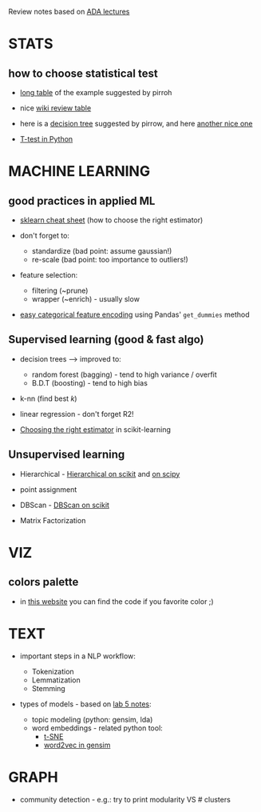 

Review notes based on [ADA lectures](http://ada.epfl.ch/lectures/)

# STATS

## how to choose statistical test 
- [long table](http://sites.stat.psu.edu/~ajw13/stat500_su_res/notes/lesson14/images/summary_table.pdf) of the example suggested by pirroh

- nice [wiki review table](https://en.wikipedia.org/wiki/Statistical_hypothesis_testing#Common_test_statistics)

- here is a [decision tree](http://www.biochemia-medica.com/system/files/Marusteri_M._Statistical_test_selection_when_comparing_groups_Fig._4.jpg) suggested by  pirrow, and here
[another nice one](https://s-media-cache-ak0.pinimg.com/originals/da/c9/60/dac96086a651aea01b0ef24da4faaa9f.jpg)

- [T-test in Python](http://hamelg.blogspot.com/2015/11/python-for-data-analysis-part-24.html)

# MACHINE LEARNING


## good practices in applied ML

- [sklearn cheat sheet](http://scikit-learn.org/stable/_static/ml_map.png) (how to choose the right estimator)

- don't forget to:
	- standardize (bad point: assume gaussian!)
	- re-scale (bad point: too importance to outliers!)

- feature selection:
	- filtering (~prune) 
	- wrapper (~enrich) - usually slow

- [easy categorical feature encoding](http://chrisalbon.com/python/pandas_convert_categorical_to_dummies.html) using Pandas' `get_dummies` method

##  Supervised learning (good & fast algo)


- decision trees --> improved to:
 
	- random forest (bagging)  - tend to high variance / overfit
	- B.D.T (boosting)	- tend to high bias

- k-nn (find best _k_)

- linear regression - don't forget R2!

- [Choosing the right estimator](http://scikit-learn.org/stable/tutorial/machine_learning_map/) in scikit-learning

##  Unsupervised learning 

- Hierarchical - [Hierarchical on scikit](http://scikit-learn.org/stable/modules/clustering.html#hierarchical-clustering) and 
[on scipy](https://joernhees.de/blog/2015/08/26/scipy-hierarchical-clustering-and-dendrogram-tutorial/)

- point assignment

- DBScan - [DBScan on scikit](http://scikit-learn.org/stable/auto_examples/cluster/plot_dbscan.html#sphx-glr-auto-examples-cluster-plot-dbscan-py)

- Matrix Factorization 


# VIZ

## colors palette

- in [this website](http://colorbrewer2.org/#type=sequential&scheme=BuGn&n=3) 
you can find the code if you favorite color ;)

# TEXT   

- important steps in a NLP workflow:

	- Tokenization
	- Lemmatization
	- Stemming

- types of models - based on 
[lab 5 notes](https://github.com/ADAEPFL/Labs/tree/master/05%20-%20Handling%20Text):

	- topic modeling  (python: gensim, lda)
	- word embeddings - related python tool:
		- [t-SNE](http://scikit-learn.org/stable/modules/generated/sklearn.manifold.TSNE.html)
		- [word2vec in gensim](https://radimrehurek.com/gensim/models/word2vec.html)



# GRAPH


- community detection - e.g.: try to print modularity VS # clusters










